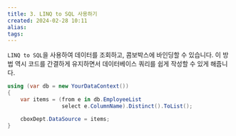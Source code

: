 ```yaml
---
title: 3. LINQ to SQL 사용하기
created: 2024-02-28 10:11
alias:
tags:
---
```

`LINQ to SQL`을 사용하여 데이터를 조회하고, 콤보박스에 바인딩할 수 있습니다. 이 방법 역시 코드를 간결하게 유지하면서 데이터베이스 쿼리를 쉽게 작성할 수 있게 해줍니다.

```csharp
using (var db = new YourDataContext())
{
    var items = (from e in db.EmployeeList
                 select e.ColumnName).Distinct().ToList();

    cboxDept.DataSource = items;
}
```


